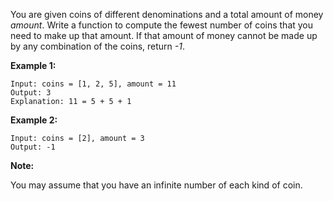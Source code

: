 You are given coins of different denominations and a total amount of money *amount*. Write a function to compute the fewest number of coins that you need to make up that amount. If that amount of money cannot be made up by any combination of the coins, return *-1*.

**Example 1:**
```
Input: coins = [1, 2, 5], amount = 11
Output: 3 
Explanation: 11 = 5 + 5 + 1
```

**Example 2:**
```
Input: coins = [2], amount = 3
Output: -1
```

**Note:**

You may assume that you have an infinite number of each kind of coin.